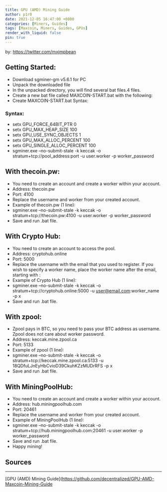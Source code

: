 ```yaml
---
title: GPU (AMD) Mining Guide
author: p1r0
date: 2021-12-05 16:47:00 +0800
categories: [Miners, Guides]
tags: [Maxcoin, Miners, Guides, GPUs]
render_with_liquid: false
pin: true
---
```


by: https://twitter.com/mxjmpbean

## Getting Started:

- Download sgminer-gm v5.6.1 for PC
- Unpack the downloaded file
- In the unpacked directory, you will find several bat files.4 files.
- Create a new bat file called MAXCOIN-START.bat with the following:
- Create MAXCOIN-START.bat Syntax:

### Syntax:

- setx GPU_FORCE_64BIT_PTR 0
- setx GPU_MAX_HEAP_SIZE 100
- setx GPU_USE_SYNC_OBJECTS 1
- setx GPU_MAX_ALLOC_PERCENT 100
- setx GPU_SINGLE_ALLOC_PERCENT 100
- sgminer.exe –no-submit-stale -k keccak -o stratum+tcp://pool_address:port -u user.worker -p worker_password

## With thecoin.pw:

- You need to create an account and create a worker within your account.
- Address: thecoin.pw
- Port: 4100
- Replace the username and worker from your created account.
- Example of thecoin.pw (1 line):
- sgminer.exe –no-submit-stale -k keccak -o stratum+tcp://thecoin.pw:4100 -u user.worker -p worker_password
- Save and run .bat file.


## With Crypto Hub:

- You need to create an account to access the pool.
- Address: cryptohub.online
- Port: 5000
- Replace the username with the email that you used to register. If you wish to specify a worker name, place the worker name after the email, starting with :
- Example of Crypto Hub (1 line):
- sgminer.exe –no-submit-stale -k keccak -o stratum+tcp://cryptohub.online:5000 -u user@email.com:worker_name -p x
- Save and run .bat file.

## With zpool:

- Zpool pays in BTC, so you need to pass your BTC address as username. Zpool does not care about worker password.
- Address: keccak.mine.zpool.ca
- Port: 5133
- Example of zpool (1 line):
- sgminer.exe –no-submit-stale -k keccak -o stratum+tcp://keccak.mine.zpool.ca:5133 -u 18QDfuLJnEyHbCvioD39CkuhKZzMUDrRFS -p x
- Save and run .bat file.

## With MiningPoolHub:

- You need to create an account and create a worker within your account.
- Address: hub.miningpoolhub.com
- Port: 20461
- Replace the username and worker from your created account.
- Example of MiningPoolHub (1 line):
- sgminer.exe –no-submit-stale -k keccak -o stratum+tcp://hub.miningpoolhub.com:20461 -u user.worker -p worker_password
- Save and run .bat file.
- Happy mining!


## Sources
---

[GPU (AMD) Mining Guide](https://github.com/decentralized/GPU-AMD-Maxcoin-Mining-Guide
